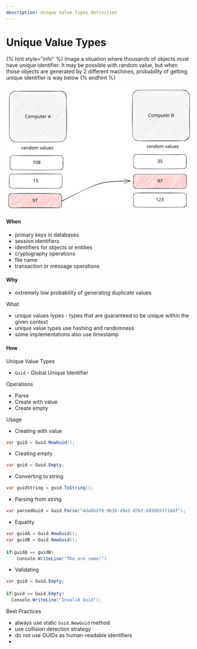 ```yaml
---
description: Unique Value Types definition
---
```


# Unique Value Types

{% hint style="info" %}
Image a situation where thousands of objects must have unique identifier. It may be possible with random value, but when those objects are generated by 2 different machines, probability of getting unique identifier is way below
{% endhint %}

####

<img src=".gitbook/assets/file.excalidraw.svg" alt="" class="gitbook-drawing">

#### When

* primary keys in databases
* session identifiers
* identifiers for objects or entities
* cryptography operations
* file name
* transaction or message operations

#### Why

* extremely low probability of generating duplicate values

What

* unique values types - types that are guaranteed to be unique within the given context
* unique value types use hashing and randomness
* some implementations also use timestamp

#### How

Unique Value Types

* `Guid` - Global Unique Identifier

Operations

* Parse
* Create with value
* Create empty



Usage

* Creating with value

```csharp
var guid = Guid.NewGuid();
```

* Creating empty

```csharp
var guid = Guid.Empty;
```

* Converting to string

```csharp
var guidString = guid.ToString();
```

* Parsing from string

```csharp
var parsedGuid = Guid.Parse("4da8b2f0-9b30-49e2-87bf-b010b5ff16df");
```

* Equality

```csharp
var guidA = Guid.NewGuid();
var guidB = Guid.NewGuid();

if(guidA == guidB)
    Console.WriteLine("The are same!")
```

* Validating

```csharp
var guid = Guid.Empty;

if(guid == Guid.Empty)
  Console.WriteLine("Invalid Guid");  
```



Best Practices

* always use static `Guid.NewGuid` method
* use collision detection strategy
* do not use GUIDs as human-readable identifiers
*











